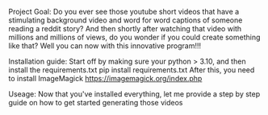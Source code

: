 Project Goal:
Do you ever see those youtube short videos that have a stimulating background video and word for word captions of someone reading a reddit story? And then shortly after watching that video with millions and millions of views, do you wonder if you could create something like that? Well you can now with this innovative program!!!

Installation guide:
Start off by making sure your python > 3.10, and then install the requirements.txt
pip install requirements.txt
After this, you need to install ImageMagick https://imagemagick.org/index.php


Useage:
Now that you've installed everything, let me provide a step by step guide on how to get started generating those videos
